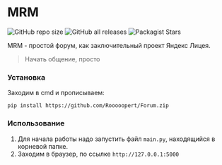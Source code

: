 # MRM #
![GitHub repo size](https://img.shields.io/github/repo-size/Rooooopert/Forum?color=green) ![GitHub all releases](https://img.shields.io/github/downloads/Rooooopert/Forum/total) ![Packagist Stars](https://img.shields.io/packagist/stars/Rooooopert/Forum)

MRM - простой форум, как заключительный проект Яндекс Лицея.
> Начать общение, просто

### Установка ###
Заходим в cmd и прописываем:
```
pip install https://github.com/Rooooopert/Forum.zip
```
### Использование ###
1. Для начала работы надо запустить файл `main.py`, находящийся в корневой папке.
2. Заходим в браузер, по ссылке `http://127.0.0.1:5000`
